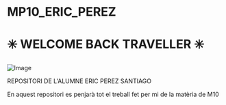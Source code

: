 # MP10_ERIC_PEREZ 

# ✳️ WELCOME BACK TRAVELLER ✳️
![Image](https://sm.ign.com/ign_tr/news/l/league-of-legends-wonder-above-page-teases-bard-ch/league-of-legends-wonder-above-page-teases-bard-ch_ed3t.jpg)

REPOSITORI DE L'ALUMNE ERIC PEREZ SANTIAGO

En aquest repositori es penjarà tot el treball fet per mi de la matèria de M10
